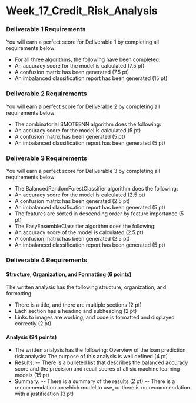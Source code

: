 # Week_17_Credit_Risk_Analysis


### Deliverable 1 Requirements
You will earn a perfect score for Deliverable 1 by completing all requirements below:
- For all three algorithms, the following have been completed:
- An accuracy score for the model is calculated (7.5 pt)
- A confusion matrix has been generated (7.5 pt)
- An imbalanced classification report has been generated (15 pt)

### Deliverable 2 Requirements
You will earn a perfect score for Deliverable 2 by completing all requirements below:
- The combinatorial SMOTEENN algorithm does the following:
- An accuracy score for the model is calculated (5 pt)
- A confusion matrix has been generated (5 pt)
- An imbalanced classification report has been generated (5 pt)

### Deliverable 3 Requirements
You will earn a perfect score for Deliverable 3 by completing all requirements below:
- The BalancedRandomForestClassifier algorithm does the following:
- An accuracy score for the model is calculated (2.5 pt)
- A confusion matrix has been generated (2.5 pt)
- An imbalanced classification report has been generated (5 pt)
- The features are sorted in descending order by feature importance (5 pt)
- The EasyEnsembleClassifier algorithm does the following:
- An accuracy score of the model is calculated (2.5 pt)
- A confusion matrix has been generated (2.5 pt)
- An imbalanced classification report has been generated (5 pt)

### Deliverable 4 Requirements
#### Structure, Organization, and Formatting (6 points)
The written analysis has the following structure, organization, and formatting:

- There is a title, and there are multiple sections (2 pt)
- Each section has a heading and subheading (2 pt)
- Links to images are working, and code is formatted and displayed correctly (2 pt).
#### Analysis (24 points)
- The written analysis has the following:
Overview of the loan prediction risk analysis:
The purpose of this analysis is well defined (4 pt)
- Results:
-- There is a bulleted list that describes the balanced accuracy score and the precision and recall scores of all six machine learning models (15 pt)
- Summary:
-- There is a summary of the results (2 pt)
-- There is a recommendation on which model to use, or there is no recommendation with a justification (3 pt)
